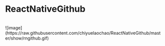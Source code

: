 # ReactNativeGithub
</br>
![image](https://raw.githubusercontent.com/chiyuelaochao/ReactNativeGithub/master/show/rngithub.gif)